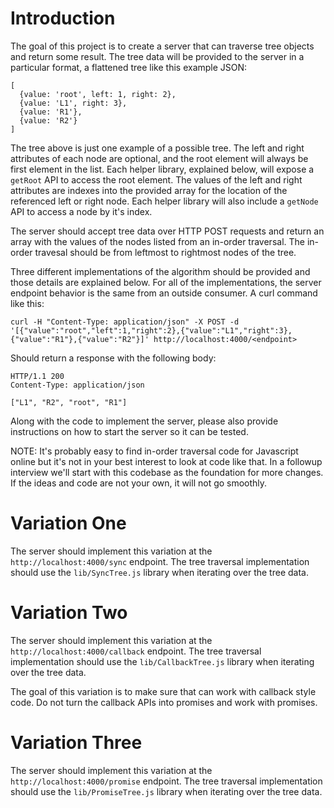 Introduction
============

The goal of this project is to create a server that can traverse tree objects
and return some result. The tree data will be provided to the server in a
particular format, a flattened tree like this example JSON:

    [
      {value: 'root', left: 1, right: 2},
      {value: 'L1', right: 3},
      {value: 'R1'},
      {value: 'R2'}
    ]

The tree above is just one example of a possible tree. The left and right
attributes of each node are optional, and the root element will always be first
element in the list. Each helper library, explained below, will expose a
`getRoot` API to access the root element. The values of the left and right
attributes are indexes into the provided array for the location of the
referenced left or right node. Each helper library will also include a
`getNode` API to access a node by it's index.

The server should accept tree data over HTTP POST requests and return an array
with the values of the nodes listed from an in-order traversal. The in-order
travesal should be from leftmost to rightmost nodes of the tree.

Three different implementations of the algorithm should be provided
and those details are explained below. For all of the implementations, the
server endpoint behavior is the same from an outside consumer. A curl command
like this:

    curl -H "Content-Type: application/json" -X POST -d '[{"value":"root","left":1,"right":2},{"value":"L1","right":3},{"value":"R1"},{"value":"R2"}]' http://localhost:4000/<endpoint>

Should return a response with the following body:

    HTTP/1.1 200
    Content-Type: application/json
    
    ["L1", "R2", "root", "R1"]


Along with the code to implement the server, please also provide instructions on
how to start the server so it can be tested.

NOTE: It's probably easy to find in-order traversal code for Javascript online
but it's not in your best interest to look at code like that. In a followup
interview we'll start with this codebase as the foundation for more changes. If
the ideas and code are not your own, it will not go smoothly.


Variation One
=============
The server should implement this variation at the `http://localhost:4000/sync`
endpoint. The tree traversal implementation should use the `lib/SyncTree.js`
library when iterating over the tree data.


Variation Two
=============
The server should implement this variation at the
`http://localhost:4000/callback` endpoint. The tree traversal implementation
should use the `lib/CallbackTree.js` library when iterating over the tree data.

The goal of this variation is to make sure that can work with callback style
code. Do not turn the callback APIs into promises and work with promises.


Variation Three
===============
The server should implement this variation at the
`http://localhost:4000/promise` endpoint. The tree traversal implementation
should use the `lib/PromiseTree.js` library when iterating over the tree data.
